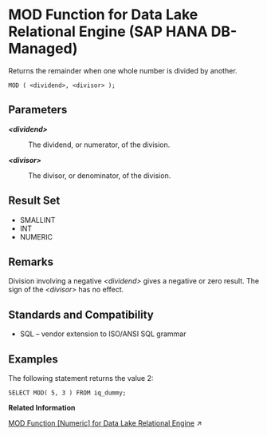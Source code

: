 <!-- loiof5c120d23a114a08951fed08d45fecc1 -->

# MOD Function for Data Lake Relational Engine \(SAP HANA DB-Managed\)

Returns the remainder when one whole number is divided by another.



```
MOD ( <dividend>, <divisor> );
```



<a name="loiof5c120d23a114a08951fed08d45fecc1__section_isy_5fn_vrb"/>

## Parameters


<dl>
<dt><b>

*<dividend\>*

</b></dt>
<dd>

The dividend, or numerator, of the division.



</dd><dt><b>

*<divisor\>*

</b></dt>
<dd>

The divisor, or denominator, of the division.



</dd>
</dl>



<a name="loiof5c120d23a114a08951fed08d45fecc1__section_hd5_vfn_vrb"/>

## Result Set

-   SMALLINT
-   INT
-   NUMERIC



<a name="loiof5c120d23a114a08951fed08d45fecc1__section_ly3_wfn_vrb"/>

## Remarks

Division involving a negative *<dividend\>* gives a negative or zero result. The sign of the *<divisor\>* has no effect.



<a name="loiof5c120d23a114a08951fed08d45fecc1__section_s4b_xfn_vrb"/>

## Standards and Compatibility

-   SQL – vendor extension to ISO/ANSI SQL grammar



<a name="loiof5c120d23a114a08951fed08d45fecc1__section_m1l_xfn_vrb"/>

## Examples

The following statement returns the value 2:

```
SELECT MOD( 5, 3 ) FROM iq_dummy;
```

**Related Information**  


[MOD Function \[Numeric\] for Data Lake Relational Engine](https://help.sap.com/viewer/19b3964099384f178ad08f2d348232a9/2024_3_QRC/en-US/a5650e7684f21015b1dcafaf320a4d00.html "Returns the remainder when one whole number is divided by another.") :arrow_upper_right:

